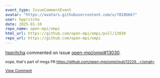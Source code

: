 ```yaml
---
event_type: IssueCommentEvent
avatar: "https://avatars.githubusercontent.com/u/7818666?"
user: hppritcha
date: 2025-01-10
repo_name: open-mpi/ompi
html_url: https://github.com/open-mpi/ompi/pull/13030
repo_url: https://github.com/open-mpi/ompi
---
```


<a href='https://github.com/hppritcha' target='_blank'>hppritcha</a> commented on issue <a href='https://github.com/open-mpi/ompi/pull/13030' target='_blank'>open-mpi/ompi#13030</a>.

<small>nope, that's part of mega PR https://github.com/open-mpi/ompi/pull/12226...</small>

<a href='https://github.com/open-mpi/ompi/pull/13030' target='_blank'>View Comment</a>